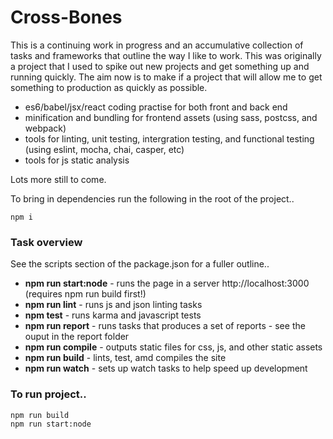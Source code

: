 # Cross-Bones

This is a continuing work in progress and an accumulative collection of tasks and frameworks that outline the way I like to work. This was originally a project that I used to spike out new projects and get something up and running quickly. The aim now is to make if a project that will allow me to get something to production as quickly as possible.

* es6/babel/jsx/react coding practise for both front and back end 
* minification and bundling for frontend assets (using sass, postcss, and webpack)
* tools for linting, unit testing, intergration testing, and functional testing (using eslint, mocha, chai, casper, etc)
* tools for js static analysis

Lots more still to come.

To bring in dependencies run the following in the root of the project..
```
npm i
```

### Task overview
See the scripts section of the package.json for a fuller outline..

* **npm run start:node** - runs the page in a server http://localhost:3000 (requires npm run build first!)
* **npm run lint** - runs js and json linting tasks
* **npm test** - runs karma and javascript tests
* **npm run report** - runs tasks that produces a set of reports - see the ouput in the report folder
* **npm run compile** - outputs static files for css, js, and other static assets
* **npm run build** - lints, test, amd compiles the site
* **npm run watch** - sets up watch tasks to help speed up development

### To run project..

```
npm run build
npm run start:node
```
